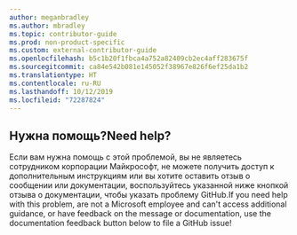 ```yaml
---
author: meganbradley
ms.author: mbradley
ms.topic: contributor-guide
ms.prod: non-product-specific
ms.custom: external-contributor-guide
ms.openlocfilehash: b5c1b20f1fbca4a752a82409cb2ec4aff283675f
ms.sourcegitcommit: ca84e542b081e145052f38967e826f6ef25da1b2
ms.translationtype: HT
ms.contentlocale: ru-RU
ms.lasthandoff: 10/12/2019
ms.locfileid: "72287824"
---
```

## <a name="need-help"></a><span data-ttu-id="9e4e8-101">Нужна помощь?</span><span class="sxs-lookup"><span data-stu-id="9e4e8-101">Need help?</span></span>

<span data-ttu-id="9e4e8-102">Если вам нужна помощь с этой проблемой, вы не являетесь сотрудником корпорации Майкрософт, не можете получить доступ к дополнительным инструкциям или вы хотите оставить отзыв о сообщении или документации, воспользуйтесь указанной ниже кнопкой отзыва о документации, чтобы указать проблему GitHub.</span><span class="sxs-lookup"><span data-stu-id="9e4e8-102">If you need help with this problem, are not a Microsoft employee and can't access additional guidance, or have feedback on the message or documentation, use the documentation feedback button below to file a GitHub issue!</span></span>